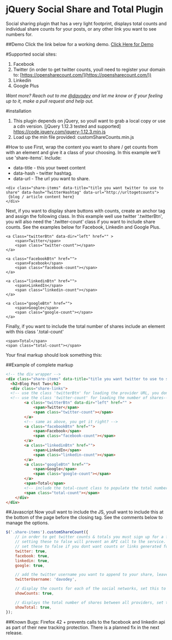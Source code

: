 # jQuery Social Share and Total Plugin
Social sharing plugin that has a very light footprint, displays total counts and individual share counts for your posts, or any other link you want to see numbers for.

##Demo 
Click the link below for a working demo.
<a href="http://www.davidodey.com/projects/share.html" target="_blank">Click Here for Demo</a>

#Supported social sites:
1. Facebook
2. Twitter (in order to get twitter counts, youll need to register your domain to: [https://opensharecount.com/](https://opensharecount.com/))
3. Linkedin
4. Google Plus

*Want more?  Reach out to me [@davodey](https://twitter.com/davodey) and let me know or if your feeling up to it, make a pull request and help out.*

#installation
1. This plugin depends on jQuery, so youll want to grab a local copy or use a cdn version.
[jQuery 1.12.3 tested and supported] https://code.jquery.com/jquery-1.12.3.min.js
2. Load up the min file provided: customShareCounts.min.js

#How to use
First, wrap the content you want to share / get counts from with an element and give it a class of your choosing. In this example we'll use 'share-items'.  Include:
* data-title - this your tweet content
* data-hash - twitter hashtag.
* data-url - The url you want to share.

```
<div class="share-items" data-title="title you want twitter to use to share" data-hash="TwitterHashtag" data-url="http://urltogetcounts">
 {blog / article content here}
</div>
```

Next, if you want to display share buttons with counts, create an anchor tag and assign the following class. In this example well use twitter '.twitterBtn', you will also need the '.twitter-count' class if you want to include share counts. See the examples below for Facebook, Linkedin and Google Plus.
```
<a Class="twitterBtn" data-dir="left" href="" >
	<span>Twitter</span>
	<span class="twitter-count"></span>
</a>
```
```
<a class="facebookBtn" href="">
	<span>Facebook</span>
	<span class="facebook-count"></span>
</a>
```
```
<a class="linkedinBtn" href="">
	<span>LinkedIn</span>
	<span class="linkedin-count"></span>
</a>
```
```
<a class="googleBtn" href="">
	<span>Google</span>
	<span class="google-count"></span>
</a>
```
Finally, if you want to include the total number of shares include an element with this class '.total-count'
```
<span>Total</span>
<span class="total-count"></span>
```
Your final markup should look something this:

##Example of complete markup
```html
<!-- the div wrapper -->
<div class="share-items" data-title="title you want twitter to use to share" data-hash="TwitterHashtag" data-url="http://urltogetcounts">
  <h2>Blog Post Two</h2>
  <div class="share-links">
  <!-- use the class 'twitterBtn' for loading the provider URL, you dont need to include an href, this will generate for you -->
  <!-- use the class 'twitter-count' for loading the number of shares-->
		<a class="twitterBtn" data-dir="left" href="" >
			<span>Twitter</span>
			<span class="twitter-count"></span>
		</a>
		<!-- same as above, you get it right? -->
		<a class="facebookBtn" href="">
			<span>Facebook</span>
			<span class="facebook-count"></span>
		</a>
		<a class="linkedinBtn" href="">
			<span>LinkedIn</span>
			<span class="linkedin-count"></span>
		</a>
		<a class="googleBtn" href="">
			<span>Google</span>
			<span class="google-count"></span>
		</a>
		<span>Total</span>
		<!-- include the total-count class to populate the total number of shares -->
		<span class="total-count"></span>
	</div>
</div>
```
##Javascript
Now youll want to include the JS, youll want to include this at the bottom of the page before the closing </body> tag.  See the comments below to manage the options.
```javascript
$('.share-items').customShareCount({
	// in order to get twitter counts & totals you must sign up for a free account @ https://opensharecount.com/
	// setting these to false will prevent an API call to the service.
	// set these to false if you dont want counts or links generated for that social network
	twitter: true,
	facebook: true,
	linkedin: true,
	google: true,

	// add the twitter username you want to append to your share, leave blank for none;
	twitterUsername: 'davodey',

	// display the counts for each of the social networks, set this to false if you want to disable.
	showCounts: true,

	// displays the total number of shares between all providers, set this to false if you want to disable
	showTotal: true,
});
```
##Known Bugs:
Firefox 42 + prevents calls to the facebook and linkedin api as part of their new tracking protection.  There is a planned fix in the next release.
